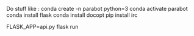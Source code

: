 Do stuff like :
conda create -n parabot python=3
conda activate parabot
conda install flask
conda install docopt
pip install irc

FLASK_APP=api.py flask run

